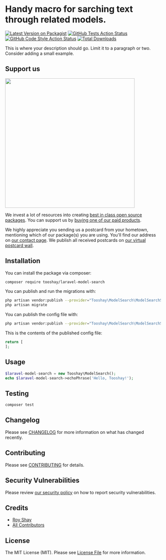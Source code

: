 # Handy macro for sarching text through related models.

[![Latest Version on Packagist](https://img.shields.io/packagist/v/tooshay/laravel-model-search.svg?style=flat-square)](https://packagist.org/packages/tooshay/laravel-model-search)
[![GitHub Tests Action Status](https://img.shields.io/github/workflow/status/tooshay/laravel-model-search/run-tests?label=tests)](https://github.com/tooshay/laravel-model-search/actions?query=workflow%3ATests+branch%3Amaster)
[![GitHub Code Style Action Status](https://img.shields.io/github/workflow/status/tooshay/laravel-model-search/Check%20&%20fix%20styling?label=code%20style)](https://github.com/tooshay/laravel-model-search/actions?query=workflow%3A"Check+%26+fix+styling"+branch%3Amaster)
[![Total Downloads](https://img.shields.io/packagist/dt/tooshay/laravel-model-search.svg?style=flat-square)](https://packagist.org/packages/tooshay/laravel-model-search)


This is where your description should go. Limit it to a paragraph or two. Consider adding a small example.

## Support us

[<img src="https://github-ads.s3.eu-central-1.amazonaws.com/package-laravel-model-search-laravel.jpg?t=1" width="419px" />](https://spatie.be/github-ad-click/package-laravel-model-search-laravel)

We invest a lot of resources into creating [best in class open source packages](https://spatie.be/open-source). You can support us by [buying one of our paid products](https://spatie.be/open-source/support-us).

We highly appreciate you sending us a postcard from your hometown, mentioning which of our package(s) you are using. You'll find our address on [our contact page](https://spatie.be/about-us). We publish all received postcards on [our virtual postcard wall](https://spatie.be/open-source/postcards).

## Installation

You can install the package via composer:

```bash
composer require tooshay/laravel-model-search
```

You can publish and run the migrations with:

```bash
php artisan vendor:publish --provider="Tooshay\ModelSearch\ModelSearchServiceProvider" --tag="model-search-migrations"
php artisan migrate
```

You can publish the config file with:
```bash
php artisan vendor:publish --provider="Tooshay\ModelSearch\ModelSearchServiceProvider" --tag="model-search-config"
```

This is the contents of the published config file:

```php
return [
];
```

## Usage

```php
$laravel-model-search = new Tooshay\ModelSearch();
echo $laravel-model-search->echoPhrase('Hello, Tooshay!');
```

## Testing

```bash
composer test
```

## Changelog

Please see [CHANGELOG](CHANGELOG.md) for more information on what has changed recently.

## Contributing

Please see [CONTRIBUTING](.github/CONTRIBUTING.md) for details.

## Security Vulnerabilities

Please review [our security policy](../../security/policy) on how to report security vulnerabilities.

## Credits

- [Roy Shay](https://github.com/tooshay)
- [All Contributors](../../contributors)

## License

The MIT License (MIT). Please see [License File](LICENSE.md) for more information.
